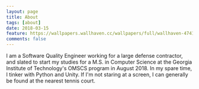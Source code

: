```yaml
---
layout: page
title: About
tags: [about]
date: 2018-03-15
feature: https://wallpapers.wallhaven.cc/wallpapers/full/wallhaven-474197.jpg
comments: false
---
```


I am a Software Quality Engineer working for a large defense contractor, and slated to start my studies for a M.S. in Computer Science at the Georgia Institute of Technology's OMSCS program in August 2018. In my spare time, I tinker with Python and Unity. If I'm not staring at a screen, I can generally be found at the nearest tennis court.
